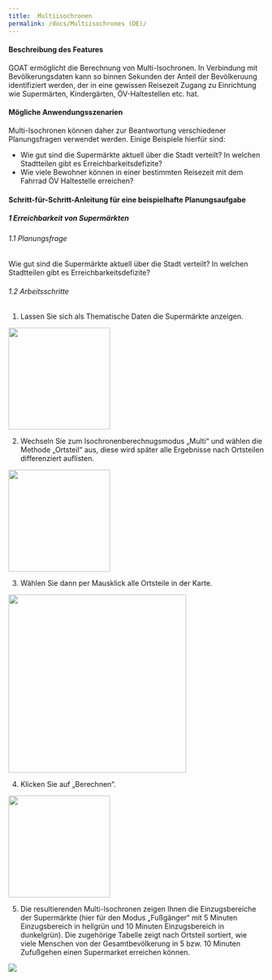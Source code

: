 ```yaml
---
title:  Multiisochronen
permalink: /docs/Multiisochrones (DE)/
---
```


#### Beschreibung des Features
GOAT ermöglicht die Berechnung von Multi-Isochronen. In Verbindung mit Bevölkerungsdaten kann so binnen Sekunden der Anteil der Bevölkeruung identifiziert werden, der in eine gewissen Reisezeit Zugang zu Einrichtung wie Supermärten, Kindergärten, ÖV-Haltestellen etc. hat.

#### Mögliche Anwendungsszenarien
Multi-Isochronen können daher zur Beantwortung verschiedener Planungsfragen verwendet werden. Einige Beispiele hierfür sind:
- Wie gut sind die Supermärkte aktuell über die Stadt verteilt? In welchen Stadtteilen gibt es Erreichbarkeitsdefizite?
- Wie viele Bewohner können in einer bestimmten Reisezeit mit dem Fahrrad ÖV Haltestelle erreichen?


#### Schritt-für-Schritt-Anleitung für eine beispielhafte Planungsaufgabe
##### 1 Erreichbarkeit von Supermärkten
###### 1.1 Planungsfrage
Wie gut sind die Supermärkte aktuell über die Stadt verteilt? In welchen Stadtteilen gibt es Erreichbarkeitsdefizite?


###### 1.2 Arbeitsschritte
1. Lassen Sie sich als Thematische Daten die Supermärkte anzeigen.  
<img class="img-responsive" src="../../img/Docs/training materials/Multiisochrones/amenity_supermarket.png" style="height:200px;">

2. Wechseln Sie zum Isochronenberechnugsmodus „Multi“ und wählen die Methode „Ortsteil“ aus, diese wird später alle Ergebnisse nach Ortsteilen differenziert auflisten.  
<img class="img-responsive" src="../../img/Docs/training materials/Multiisochrones/multi.png" style="height:200px;">

3. Wählen Sie dann per Mausklick alle Ortsteile in der Karte.
<img class="img-responsive" src="../../img/Docs/training materials/Multiisochrones/select_study_area.png" style="height:350px;">

4. Klicken Sie auf „Berechnen“.  
<img class="img-responsive" src="../../img/Docs/training materials/Multiisochrones/calculate.png" style="height:200px;">

5. Die resultierenden Multi-Isochronen zeigen Ihnen die Einzugsbereiche der Supermärkte (hier für den Modus „Fußgänger“ mit 5 Minuten Einzugsbereich in hellgrün und 10 Minuten Einzugsbereich in dunkelgrün). Die zugehörige Tabelle zeigt nach Ortsteil sortiert, wie viele Menschen von der Gesamtbevölkerung in 5 bzw. 10 Minuten Zufußgehen einen Supermarket erreichen können.  
<img class="img-responsive" src="../../img/Docs/training materials/Multiisochrones/result_multiisochrone.png">










 